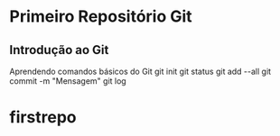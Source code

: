 # Primeiro Repositório Git
## Introdução ao Git
Aprendendo comandos básicos do Git
   git init
   git status
   git add --all
   git commit -m "Mensagem"
   git log
# firstrepo
